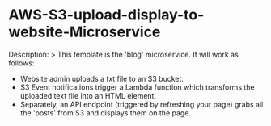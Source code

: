 # AWS-S3-upload-display-to-website-Microservice
Description: >
  This template is the 'blog' microservice. It will work as follows:
  - Website admin uploads a txt file to an S3 bucket.
  - S3 Event notifications trigger a Lambda function which transforms the uploaded text file into an HTML element.
  - Separately, an API endpoint (triggered by refreshing your page) grabs all the 'posts' from S3 and displays them on the page.
